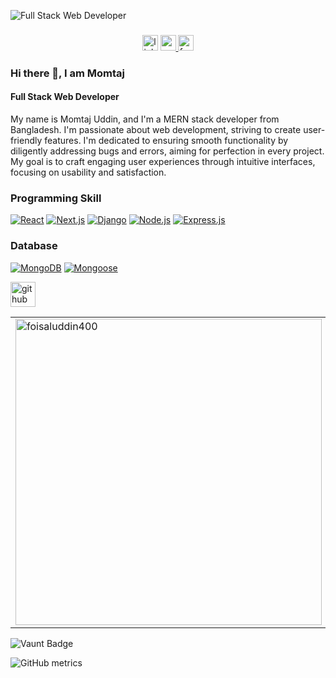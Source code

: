 ![Full Stack Web Developer](https://i.ibb.co.com/6HwGRMt/PROFESSIONAL-WEBSITE.png)
###

<div align="center">
  <a  target="_blank">
    <img src="https://img.shields.io/static/v1?message=LinkedIn&logo=linkedin&label=&color=0077B5&logoColor=white&labelColor=&style=for-the-badge" height="25" alt="linkedin logo"  />
  </a>
  <a href="foisalrk2@gmail.com" target="_blank">
    <img src="https://img.shields.io/static/v1?message=Gmail&logo=gmail&label=&color=D14836&logoColor=white&labelColor=&style=for-the-badge" height="25" alt="gmail logo"  />
  </a>
  <a href="https://www.facebook.com/rh.foisal?mibextid=ZbWKwL" target="_blank">
    <img src="https://img.shields.io/static/v1?message=Facebook&logo=facebook&label=&color=1877F2&logoColor=white&labelColor=&style=for-the-badge" height="25" alt="facebook logo"  />
  </a>
</div>

### Hi there 👋, I am Momtaj
#### Full Stack Web Developer

<p>My name is Momtaj Uddin, and I'm a MERN stack developer from Bangladesh. I'm passionate about web development, striving to create user-friendly features. I'm dedicated to ensuring smooth functionality by diligently addressing bugs and errors, aiming for perfection in every project. My goal is to craft engaging user experiences through intuitive interfaces, focusing on usability and satisfaction.</p>

### Programming Skill
<p>
  
  <a href="#"><img alt="React" src="https://img.shields.io/badge/React-20232a.svg?logo=react&logoColor=%2361DAFB"></a>
  <a href="#"><img alt="Next.js" src="https://img.shields.io/badge/Next.js-000000.svg?logo=next.js&logoColor=%white"></a>
  <a href="#"><img alt="Django" src="https://img.shields.io/badge/Django-092E20.svg?logo=django&logoColor=white"></a>
  <a href="#"><img alt="Node.js" src="https://img.shields.io/badge/Node.js-339933.svg?logo=node.js&logoColor=white"></a>
  <a href="#"><img alt="Express.js" src="https://img.shields.io/badge/Express.js-404d59.svg?logo=express&logoColor=white"></a>
</p>

### Database
<p>
  <a href="#"><img alt="MongoDB" src="https://img.shields.io/badge/MongoDB-21472b.svg?logo=mongodb&logoColor=white"></a>
  <a href="#"><img alt="Mongoose" src="https://img.shields.io/badge/Mongoose-2e0105.svg?logo=mongoose&logoColor=red"></a>
</p>

[<img src='https://cdn.jsdelivr.net/npm/simple-icons@3.0.1/icons/github.svg' alt='github' height='40'>](https://github.com/foisaluddin400)  

 <table>
  <tr>
    <td>
      <a href="https://github.com/foisaluddin400/github-readme-streak-stats" title="Go to Source">
        <img align="center" width=490 src="https://github-readme-streak-stats.herokuapp.com/?user=foisaluddin400&theme=react&border=61dafb&hide_border=true" alt="foisaluddin400" />
      </a>
    </td>
    <td>
      <a href="https://github.com/foisaluddin400/github-readme-stats" title="Go to Source">
        <img align="center" width=490 src="https://github-readme-stats.vercel.app/api?username=foisaluddin400&show_icons=true&theme=react&border_color=61dafb&hide_border=true" />
      </a>
    </td>
  </tr>
</table> 

![Vaunt Badge](https://api.vaunt.dev/v1/github/entities/foisaluddin400/contributions?format=svg&private=false)  

![GitHub metrics](https://metrics.lecoq.io/foisaluddin400)  




